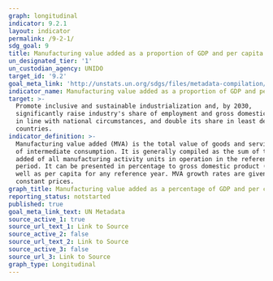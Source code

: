 ```yaml
---
graph: longitudinal
indicator: 9.2.1
layout: indicator
permalink: /9-2-1/
sdg_goal: 9
title: Manufacturing value added as a proportion of GDP and per capita
un_designated_tier: '1'
un_custodian_agency: UNIDO
target_id: '9.2'
goal_meta_link: 'http://unstats.un.org/sdgs/files/metadata-compilation/Metadata-Goal-9.pdf'
indicator_name: Manufacturing value added as a proportion of GDP and per capita
target: >-
  Promote inclusive and sustainable industrialization and, by 2030,
  significantly raise industry's share of employment and gross domestic product,
  in line with national circumstances, and double its share in least developed
  countries.
indicator_definition: >-
  Manufacturing value added (MVA) is the total value of goods and services net
  of intermediate consumption. It is generally compiled as the sum of the value
  added of all manufacturing activity units in operation in the reference
  period. It can be presented in percentage to gross domestic product (GDP) as
  well as per capita for any reference year. MVA growth rates are given at
  constant prices.
graph_title: Manufacturing value added as a percentage of GDP and per capita
reporting_status: notstarted
published: true
goal_meta_link_text: UN Metadata
source_active_1: true
source_url_text_1: Link to Source
source_active_2: false
source_url_text_2: Link to Source
source_active_3: false
source_url_3: Link to Source
graph_type: Longitudinal
---
```

